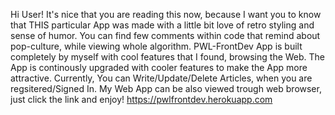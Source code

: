 Hi User!
It's nice that you are reading this now, because I want you to know that THIS particular App was made with a little bit love of retro styling and sense of humor. You can find few comments within code that remind about pop-culture, while viewing whole algorithm. PWL-FrontDev App is built completely by myself with cool features that I found, browsing the Web. The App is continously upgraded with cooler features to make the App more attractive. Currently, You can Write/Update/Delete Articles, when you are regsitered/Signed In.
My Web App can be also viewed trough web browser, just click the link and enjoy! https://pwlfrontdev.herokuapp.com
